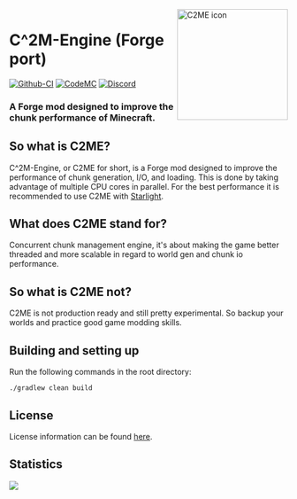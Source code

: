<img width="200" src="https://yatopiamc.org/static/img/c2m.png" alt="C2ME icon" align="right">
<div align="left">
<h1>C^2M-Engine (Forge port)</h1>

[![Github-CI](https://github.com/YatopiaMC/C2ME-fabric/workflows/C2ME%20Build%20Script/badge.svg)](https://github.com/YatopiaMC/C2ME-fabric/actions?query=workflow%3ACI)
[![CodeMC](https://ci.codemc.io/buildStatus/icon?job=YatopiaMC%2FC2ME-fabric%2Fver%252F1.16.5)](https://ci.codemc.io/job/YatopiaMC/job/C2ME-fabric/job/ver%252F1.16.5/)
[![Discord](https://img.shields.io/discord/342814924310970398?color=%237289DA&label=Discord&logo=discord&logoColor=white)](https://discord.io/YatopiaMC)
<h3>A Forge mod designed to improve the chunk performance of Minecraft.</h3>
</div>

## So what is C2ME?
C^2M-Engine, or C2ME for short, is a Forge mod designed to improve the performance of chunk generation, I/O, and loading. This is done by taking advantage of multiple CPU cores in parallel. For the best performance it is recommended to use C2ME with [Starlight](https://github.com/Spottedleaf/Starlight).

## What does C2ME stand for?
Concurrent chunk management engine, it's about making the game better threaded and more scalable in regard to world gen and chunk io performance.

## So what is C2ME not?
C2ME is not production ready and still pretty experimental. 
So backup your worlds and practice good game modding skills.

## Building and setting up

Run the following commands in the root directory: 

```shell
./gradlew clean build
```

## License
License information can be found [here](/LICENSE).

## Statistics
[![](https://bstats.org/signatures/bukkit/C2ME-forge.svg)](https://bstats.org/plugin/bukkit/C2ME-forge/10823)
